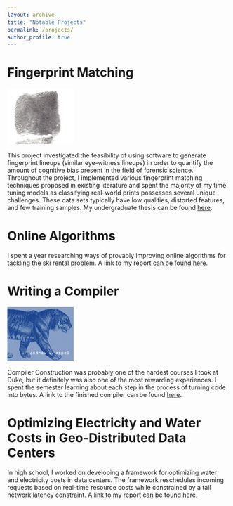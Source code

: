```yaml
---
layout: archive
title: "Notable Projects"
permalink: /projects/
author_profile: true
---
```


Fingerprint Matching
======
<div align="left">
  <img src="/images/fingerprint_sample.jpg" width="30%" height="auto"/>
</div>

<!-- ![Sample Print](/images/fingerprint_sample.jpg) -->

This project investigated the feasibility of using software to generate fingerprint lineups (similar eye-witness lineups) in order to quantify the amount of cognitive bias present in the field of forensic science. Throughout the project, I implemented various fingerprint matching techniques proposed in existing literature and spent the majority of my time tuning models as classifying real-world prints possesses several unique challenges. These data sets typically have low qualities, distorted features, and few training samples. My undergraduate thesis can be found [here](/files/Undergrad_Thesis.pdf).

Online Algorithms
======
I spent a year researching ways of provably improving online algorithms for tackling the ski rental problem. A link to my report can be found [here](/files/FinalSpring20ResearchReport.pdf).

Writing a Compiler
======
<div align="left">
  <img src="/images/tiger_compiler.png" width="30%" height="auto"/>
</div>

Compiler Construction was probably one of the hardest courses I took at Duke, but it definitely was also one of the most rewarding experiences. I spent the semester learning about each step in the process of turning code into bytes. A link to the finished compiler can be found [here](https://github.com/jh603/TigerCompiler).

Optimizing Electricity and Water Costs in Geo-Distributed Data Centers
======
In high school, I worked on developing a framework for optimizing water and electricity costs in data centers. The framework reschedules incoming requests based on real-time resource costs while constrained by a tail network latency constraint. A link to my report can be found [here](/files/datacenter_report.pdf).